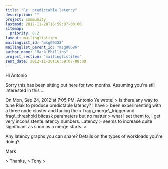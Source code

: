 ```yaml
---
title: "Re: predictable latency"
description: ""
project: community
lastmod: 2012-11-20T16:59:07-08:00
sitemap:
  priority: 0.2
layout: mailinglistitem
mailinglist_id: "msg09358"
mailinglist_parent_id: "msg08686"
author_name: "Mark Phillips"
project_section: "mailinglistitem"
sent_date: 2012-11-20T16:59:07-08:00
---
```



Hi Antonio

Sorry this has been sitting out here for two months. Assuming you're
still interested in this ...

On Mon, Sep 24, 2012 at 7:05 PM, Antonio Ye  wrote:
&gt; Is there any way to tune Riak to produce predictable latency? I have
&gt; been experimenting with a three node cluster and tuning the
&gt; frag\\_merge\\_trigger and frag\\_threshold bitcask parameters but no matter
&gt; what I set them to, I get very inconsistente latency numbers. Latency
&gt; seems to increase quite significant as soon as a merge starts.
&gt;

Any latency graphs you can share? Details on the types of workloads
you're doing?

Mark

&gt; Thanks,
&gt; Tony
&gt;

